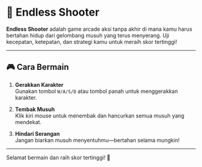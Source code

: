 # 🌟 Endless Shooter

**Endless Shooter** adalah game arcade aksi tanpa akhir di mana kamu harus bertahan hidup dari gelombang musuh yang terus menyerang. Uji kecepatan, ketepatan, dan strategi kamu untuk meraih skor tertinggi!

---

## 🎮 Cara Bermain

1. **Gerakkan Karakter**  
   Gunakan tombol `W/A/S/D` atau tombol panah untuk menggerakkan karakter.

2. **Tembak Musuh**  
   Klik kiri mouse untuk menembak dan hancurkan semua musuh yang mendekat.

3. **Hindari Serangan**  
   Jangan biarkan musuh menyentuhmu—bertahan selama mungkin!

---

Selamat bermain dan raih skor tertinggi! 🚀
